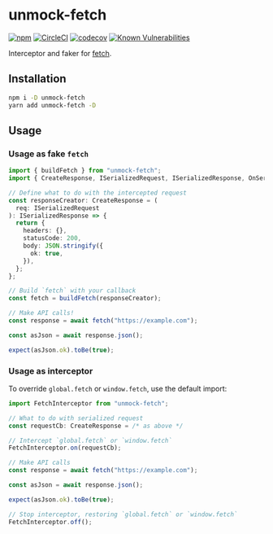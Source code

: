 # unmock-fetch

[![npm](https://img.shields.io/npm/v/unmock-fetch.svg)](https://www.npmjs.com/package/unmock-fetch)
[![CircleCI](https://circleci.com/gh/unmock/unmock-js.svg?style=svg)](https://circleci.com/gh/unmock/unmock-js)
[![codecov](https://codecov.io/gh/unmock/unmock-js/branch/dev/graph/badge.svg)](https://codecov.io/gh/unmock/unmock-js)
[![Known Vulnerabilities](https://snyk.io/test/github/unmock/unmock-js/badge.svg?targetFile=package.json)](https://snyk.io/test/github/unmock/unmock-js?targetFile=package.json)

Interceptor and faker for [fetch](https://developer.mozilla.org/en-US/docs/Web/API/Fetch_API).

## Installation

```bash
npm i -D unmock-fetch
yarn add unmock-fetch -D
```

## Usage

### Usage as fake `fetch`

```ts
import { buildFetch } from "unmock-fetch";
import { CreateResponse, ISerializedRequest, ISerializedResponse, OnSerializedRequest } from "unmock-core";

// Define what to do with the intercepted request
const responseCreator: CreateResponse = (
  req: ISerializedRequest
): ISerializedResponse => {
  return {
    headers: {},
    statusCode: 200,
    body: JSON.stringify({
      ok: true,
    }),
  };
};

// Build `fetch` with your callback
const fetch = buildFetch(responseCreator);

// Make API calls!
const response = await fetch("https://example.com");

const asJson = await response.json();

expect(asJson.ok).toBe(true);
```

### Usage as interceptor 

To override `global.fetch` or `window.fetch`, use the default import:

```ts
import FetchInterceptor from "unmock-fetch";

// What to do with serialized request
const requestCb: CreateResponse = /* as above */

// Intercept `global.fetch` or `window.fetch`
FetchInterceptor.on(requestCb);

// Make API calls
const response = await fetch("https://example.com");

const asJson = await response.json();

expect(asJson.ok).toBe(true);

// Stop interceptor, restoring `global.fetch` or `window.fetch`
FetchInterceptor.off();
```
